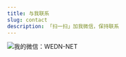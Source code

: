 ```yaml
---
title: 与我联系
slug: contact
description: 「扫一扫」加我微信，保持联系
---
```


![我的微信：WEDN-NET](https://s.zce.me/qrcode/wechat.jpg)
